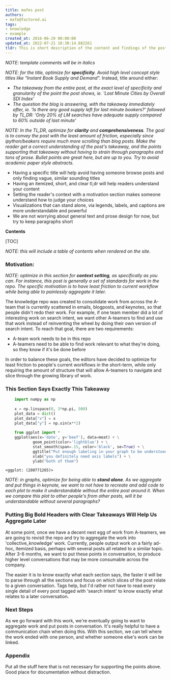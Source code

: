 ```yaml
---
title: mafes post
authors:
- mafe@factored.ai
tags:
- knowledge
- example
created_at: 2016-06-29 00:00:00
updated_at: 2022-07-21 18:30:14.882261
tldr: This is short description of the content and findings of the post.
---
```


*NOTE: template comments will be in italics*

*NOTE: for the title, optimize for **specificity**. Avoid high level concept
style titles like "Instant Book Supply and Demand".* Instead, title around
either:
 - *The takeaway from the entire post, at the exact level of specificity and
granularity of the point the post shows, ie. 'Last Minute Cities by Overall SDI
Index'*
 - *The question the blog is answering, with the takeaway immediately after, ie.
'Is there any good supply left for last minute bookers?' followed by TL,DR:
'Only 20% of LM searches have adequate supply compared to 60% outside of last
minute'*

*NOTE: In the TL,DR, optimize for **clarity** and **comprehensiveness**. The
goal is to convey the post with the least amount of friction, especially since
ipython/beakers require much more scrolling than blog posts. Make the reader get
a correct understanding of the post's takeaway, and the points supporting that
takeaway without having to strain through paragraphs and tons of prose. Bullet
points are great here, but are up to you. Try to avoid academic paper style
abstracts.*

 - Having a specific title will help avoid having someone browse posts and only
finding vague, similar sounding titles
 - Having an itemized, short, and clear tl,dr will help readers understand your
content
 - Setting the reader's context with a motivation section makes someone
understand how to judge your choices
 - Visualizations that can stand alone, via legends, labels, and captions are
more understandable and powerful
 - We are not worrying about general text and prose design for now, but try to
keep paragraphs short


**Contents**

[TOC]

_NOTE: this will include a table of contents when rendered on the site._


### Motivation:

*NOTE: optimize in this section for **context setting**, as specifically as you
can. For instance, this post is generally a set of standards for work in the
repo. The specific motivation is to have least friction to current workflow
while being able to painlessly aggregate it later.*

The knowledge repo was created to consolidate work from across the A-team that
is currently scattered in emails, blogposts, and keynotes, so that people didn't
redo their work. For example, if one team member did a lot of interesting work
on search intent, we want other A-teamers to find and use that work instead of
reinventing the wheel by doing their own version of search intent. To reach that
goal, there are two requirements:

 - A-team work needs to be in this repo
 - A-teamers need to be able to find work relevant to what they're doing, so
they know if it's be done before

In order to balance these goals, the editors have decided to optimize for least
friction to people's current workflows in the short-term, while only requiring
the amount of structure that will allow A-teamers to navigate and slice through
the growing library of work.

### This Section Says Exactly This Takeaway

```python
    import numpy as np
    
    x = np.linspace(0, 3*np.pi, 500)
    plot_data = dict()
    plot_data["x"] = x
    plot_data["y"] = np.sin(x**2)
    
    from ggplot import *
    ggplot(aes(x='date', y='beef'), data=meat) + \
            geom_point(color='lightblue') + \
            stat_smooth(span=.15, color='black', se=True) + \
            ggtitle("Put enough labeling in your graph to be understood on its own") + \
            xlab("you definitely need axis labels") + \
            ylab("both of them")
```



    <ggplot: (280771265)>



*NOTE: in graphs, optimize for being able to **stand alone**. As we aggregate
and put things in keynote, we want to not have to recreate and add code to each
plot to make it understandable without the entire post around it. When we
compare this plot to other people's from other posts, will it be understandable
without several paragraphs?*

### Putting Big Bold Headers with Clear Takeaways Will Help Us Aggregate Later

At some point, once we have a decent nest egg of work from A-teamers, we are
going to revisit the repo and try to aggregate the work into
'collective_knowledge' work. Currently, people output work on a fairly ad-hoc,
itemized basis, perhaps with several posts all related to a similar topic. After
3-6 months, we want to put these points in conversation, to produce higher level
conversations that may be more consumable across the company.

The easier it is to know exactly what each section says, the faster it will be
to parse through all the sections and focus on which slices of the post relate
to a given conversation. Tags help, but I'd rather not have to read every single
detail of every post tagged with 'search intent' to know exactly what relates to
a later conversation.

### Next Steps

As we go forward with this work, we're eventually going to want to aggregate
work and put posts in conversation. It's really helpful to have a communication
chain when doing this. With this section, we can tell where the work ended with
one person, and whether someone else's work can be linked.

### Appendix

Put all the stuff here that is not necessary for supporting the points above.
Good place for documentation without distraction.